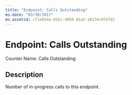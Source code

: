 ```yaml
---
title: "Endpoint: Calls Outstanding"
ms.date: "03/30/2017"
ms.assetid: cf1e854a-92bc-4850-81a2-a8134c9fd7d2
---
```

# Endpoint: Calls Outstanding

Counter Name: Calls Outstanding  
  
## Description  

 Number of in-progress calls to this endpoint.
